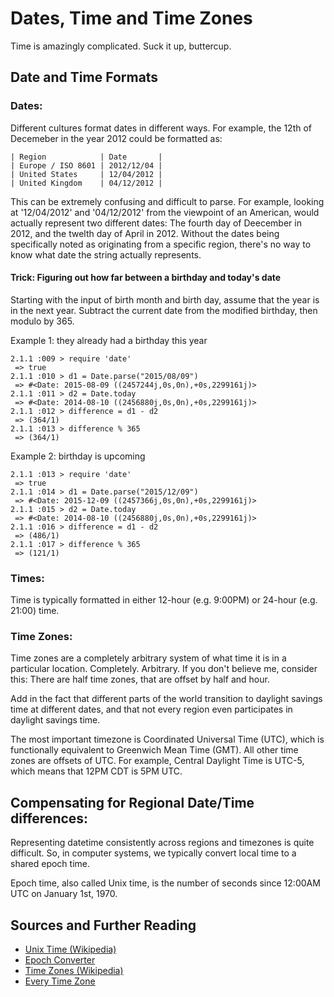 # Dates, Time and Time Zones

Time is amazingly complicated. Suck it up, buttercup.

## Date and Time Formats

### Dates:

Different cultures format dates in different ways.  For example, the 12th of Decemeber in the year 2012 could be formatted as:

    | Region            | Date       |
    | Europe / ISO 8601 | 2012/12/04 |
    | United States     | 12/04/2012 |
    | United Kingdom    | 04/12/2012 |

This can be extremely confusing and difficult to parse.  For example, looking at '12/04/2012' and '04/12/2012' from the viewpoint of an American, would actually represent two different dates: The fourth day of Deecember in 2012, and the twelth day of April in 2012.  Without the dates being specifically noted as originating from a specific region, there's no way to know what date the string actually represents.

#### Trick: Figuring out how far between a birthday and today's date

Starting with the input of birth month and birth day, assume that the year is in the next year.  Subtract the current date from the modified birthday, then modulo by 365.

Example 1: they already had a birthday this year

    2.1.1 :009 > require 'date'
     => true
    2.1.1 :010 > d1 = Date.parse("2015/08/09")
     => #<Date: 2015-08-09 ((2457244j,0s,0n),+0s,2299161j)>
    2.1.1 :011 > d2 = Date.today
     => #<Date: 2014-08-10 ((2456880j,0s,0n),+0s,2299161j)>
    2.1.1 :012 > difference = d1 - d2
     => (364/1)
    2.1.1 :013 > difference % 365
     => (364/1)

Example 2: birthday is upcoming

    2.1.1 :013 > require 'date'
     => true
    2.1.1 :014 > d1 = Date.parse("2015/12/09")
     => #<Date: 2015-12-09 ((2457366j,0s,0n),+0s,2299161j)>
    2.1.1 :015 > d2 = Date.today
     => #<Date: 2014-08-10 ((2456880j,0s,0n),+0s,2299161j)>
    2.1.1 :016 > difference = d1 - d2
     => (486/1)
    2.1.1 :017 > difference % 365
     => (121/1)

### Times:

Time is typically formatted in either 12-hour (e.g. 9:00PM) or 24-hour (e.g. 21:00) time.

### Time Zones:

Time zones are a completely arbitrary system of what time it is in a particular location.  Completely. Arbitrary.  If you don't believe me, consider this:  There are half time zones, that are offset by half and hour.

Add in the fact that different parts of the world transition to daylight savings time at different dates, and that not every region even participates in daylight savings time.

The most important timezone is Coordinated Universal Time (UTC), which is functionally equivalent to Greenwich Mean Time (GMT).  All other time zones are offsets of UTC.  For example, Central Daylight Time is UTC-5, which means that 12PM CDT is 5PM UTC.

## Compensating for Regional Date/Time differences:

Representing datetime consistently across regions and timezones is quite difficult.  So, in computer systems, we typically convert local time to a shared epoch time.

Epoch time, also called Unix time, is the number of seconds since 12:00AM UTC on January 1st, 1970.

## Sources and Further Reading

* [Unix Time (Wikipedia)](http://en.wikipedia.org/wiki/Unix_time)
* [Epoch Converter](http://www.epochconverter.com/)
* [Time Zones (Wikipedia)](http://en.wikipedia.org/wiki/Time_zone)
* [Every Time Zone](http://everytimezone.com/)
